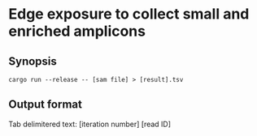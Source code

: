 # Edge exposure to collect small and enriched amplicons

## Synopsis
```
cargo run --release -- [sam file] > [result].tsv
```

## Output format
Tab delimitered text: [iteration number] [read ID]